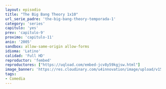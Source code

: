 ```yaml
---
layout: episodio
title: "The Big Bang Theory 1x10"
url_serie_padre: 'the-big-bang-theory-temporada-1'
category: 'series'
capitulo: 'yes'
prev: 'capitulo-9'
proximo: 'capitulo-11'
anio: '2005'
sandbox: allow-same-origin allow-forms
idioma: 'Latino'
calidad: 'Full HD'
reproductor: 'fembed'
reproductores: ["https://uqload.com/embed-jcv8y59kgjsw.html"]
image_banner: 'https://res.cloudinary.com/u4innovation/image/upload/v1561429447/big-bang-temporada1banner-min_rlp7il.jpg'
tags:
- Comedia
---
```













